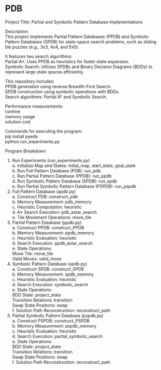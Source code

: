 # PDB
Project Title: Partial and Symbolic Pattern Database Implementations  

Description  
 This project implements Partial Pattern Databases (PPDB) and Symbolic Pattern Databases (SPDB) for state-space search problems, such as sliding tile puzzles (e.g., 3x3, 4x4, and 5x5).  

It features two search algorithms:  
 Partial A*: Uses PPDB as heuristics for faster state expansion.  
 Symbolic Search: Utilizes SPDBs and Binary Decision Diagrams (BDDs) to represent large state spaces efficiently.  

This repository includes:    
 PPDB generation using reverse Breadth-First Search.  
 SPDB construction using symbolic operations with BDDs.  
 Search algorithms: Partial A* and Symbolic Search.  

Performance measurements:  
  runtime  
  memory usage  
  solution cost  

Commands for executing the program:  
  pip install pyeda  
  python run_experiments.py  

Program Breakdown  
1. Run Experiments (run_experiments.py)​  
  a. Initialize Map and States: initial_map, start_state, goal_state  
  b. Run Full Pattern Database (PDB): run_pdb  
  c. Run Partial Pattern Database (PPDB): run_ppdb  
  d. Run Symbolic Pattern Database (SPDB): run_spdb  
  e. Run Partial Symbolic Pattern Database (PSPDB): run_pspdb  
2. Full Pattern Database (apdb.py)  
	a. Construct PDB: construct_pdb  
	b. Memory Measurement: pdb_memory  
	c. Heuristic Computation: heuristic  
	d. A* Search Execution: pdb_astar_search  
	e. Tile Movement Operations: move_tile  
3. Partial Pattern Database (ppdb.py)  
	a. Construct PPDB: construct_PPDB  
	b. Memory Measurement: ppdb_memory  
	c. Heuristic Evaluation: heuristic  
	d. Search Execution: ppdb_astar_search  
	e. State Operations:  
		Move Tile: move_tile  
		Valid Moves: valid_move  
4. Symbolic Pattern Database (spdb.py)​  
 	a. Construct SPDB: construct_SPDB  
	b. Memory Measurement: spdb_memory  
	c. Heuristic Evaluation: heuristic  
	d. Search Execution: symbolic_search  
	e. State Operations:  
		BDD State: project_state  
		Transition Relations: transition  
		Swap State Positions: swap  
	f. Solution Path Reconstruction: reconstruct_path  
5. Partial Symbolic Pattern Database (pspdb.py)​  
	a. Construct PSPDB: construct_PSPDB  
	b. Memory Measurement: pspdb_memory  
	c. Heuristic Evaluation: heuristic  
	d. Search Execution: partial_symbolic_search  
	e. State Operations:  
		BDD State: project_state  
		Transition Relations: transition  
		Swap State Positions: swap  
	f. Solution Path Reconstruction: reconstruct_path  
